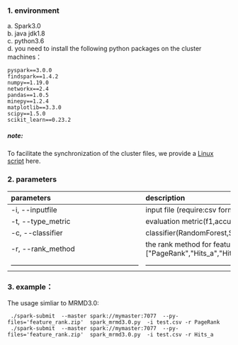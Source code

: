 ### 1. environment 
a. Spark3.0  
b. java jdk1.8  
c. python3.6  
d. you need to install the following python packages on the cluster machines：

  ```
  pyspark==3.0.0  
  findspark==1.4.2  
  numpy==1.19.0  
  networkx==2.4  
  pandas==1.0.5  
  minepy==1.2.4  
  matplotlib==3.3.0  
  scipy==1.5.0  
  scikit_learn==0.23.2  
  ```
##### note:
To facilitate the synchronization of the cluster files, we provide a [Linux script](https://github.com/heshida01/MRMD3.0/blob/master/spark_version/easy_distribution%20_package_demo.sh) here.

### 2. parameters
 |parameters|description|
|:-|:-|  
|-i, --inputfile|input file (require:csv format)|   
|-t, --type_metric|evaluation metric(f1,accuracy,precision,recall,auc), default=f1 |   
|-c, --classifier|classifier(RandomForest,SVM,Bayes) default="RandomForest"|   
|-r, --rank_method|the rank method for features,choices=["PageRank","Hits_a","Hits_h","LeaderRank","TrustRank"],default="PageRank"|   
|——————————————————|————————————————| 

### 3. example：
The usage simliar to MRMD3.0:
```
 ./spark-submit  --master spark://mymaster:7077  --py-files='feature_rank.zip'  spark_mrmd3.0.py  -i test.csv -r PageRank
 ./spark-submit  --master spark://mymaster:7077  --py-files='feature_rank.zip'  spark_mrmd3.0.py  -i test.csv -r Hits_a
```
